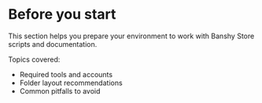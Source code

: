# Before you start

This section helps you prepare your environment to work with Banshy Store scripts and documentation.

Topics covered:
- Required tools and accounts
- Folder layout recommendations
- Common pitfalls to avoid


